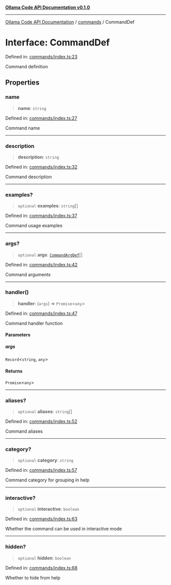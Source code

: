 [**Ollama Code API Documentation v0.1.0**](../../README.md)

***

[Ollama Code API Documentation](../../modules.md) / [commands](../README.md) / CommandDef

# Interface: CommandDef

Defined in: [commands/index.ts:23](https://github.com/erichchampion/ollama-code/blob/6fbd2b7ec436444e20f96917e578abed00a87538/ollama-code/src/commands/index.ts#L23)

Command definition

## Properties

### name

> **name**: `string`

Defined in: [commands/index.ts:27](https://github.com/erichchampion/ollama-code/blob/6fbd2b7ec436444e20f96917e578abed00a87538/ollama-code/src/commands/index.ts#L27)

Command name

***

### description

> **description**: `string`

Defined in: [commands/index.ts:32](https://github.com/erichchampion/ollama-code/blob/6fbd2b7ec436444e20f96917e578abed00a87538/ollama-code/src/commands/index.ts#L32)

Command description

***

### examples?

> `optional` **examples**: `string`[]

Defined in: [commands/index.ts:37](https://github.com/erichchampion/ollama-code/blob/6fbd2b7ec436444e20f96917e578abed00a87538/ollama-code/src/commands/index.ts#L37)

Command usage examples

***

### args?

> `optional` **args**: [`CommandArgDef`](CommandArgDef.md)[]

Defined in: [commands/index.ts:42](https://github.com/erichchampion/ollama-code/blob/6fbd2b7ec436444e20f96917e578abed00a87538/ollama-code/src/commands/index.ts#L42)

Command arguments

***

### handler()

> **handler**: (`args`) => `Promise`\<`any`\>

Defined in: [commands/index.ts:47](https://github.com/erichchampion/ollama-code/blob/6fbd2b7ec436444e20f96917e578abed00a87538/ollama-code/src/commands/index.ts#L47)

Command handler function

#### Parameters

##### args

`Record`\<`string`, `any`\>

#### Returns

`Promise`\<`any`\>

***

### aliases?

> `optional` **aliases**: `string`[]

Defined in: [commands/index.ts:52](https://github.com/erichchampion/ollama-code/blob/6fbd2b7ec436444e20f96917e578abed00a87538/ollama-code/src/commands/index.ts#L52)

Command aliases

***

### category?

> `optional` **category**: `string`

Defined in: [commands/index.ts:57](https://github.com/erichchampion/ollama-code/blob/6fbd2b7ec436444e20f96917e578abed00a87538/ollama-code/src/commands/index.ts#L57)

Command category for grouping in help

***

### interactive?

> `optional` **interactive**: `boolean`

Defined in: [commands/index.ts:63](https://github.com/erichchampion/ollama-code/blob/6fbd2b7ec436444e20f96917e578abed00a87538/ollama-code/src/commands/index.ts#L63)

Whether the command can be used in interactive mode

***

### hidden?

> `optional` **hidden**: `boolean`

Defined in: [commands/index.ts:68](https://github.com/erichchampion/ollama-code/blob/6fbd2b7ec436444e20f96917e578abed00a87538/ollama-code/src/commands/index.ts#L68)

Whether to hide from help
